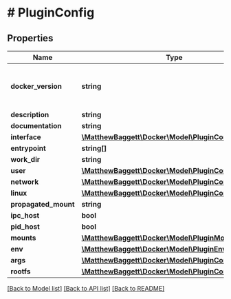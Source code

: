 # # PluginConfig

## Properties

Name | Type | Description | Notes
------------ | ------------- | ------------- | -------------
**docker_version** | **string** | Docker Version used to create the plugin | [optional]
**description** | **string** |  |
**documentation** | **string** |  |
**interface** | [**\MatthewBaggett\Docker\Model\PluginConfigInterface**](PluginConfigInterface.md) |  |
**entrypoint** | **string[]** |  |
**work_dir** | **string** |  |
**user** | [**\MatthewBaggett\Docker\Model\PluginConfigUser**](PluginConfigUser.md) |  | [optional]
**network** | [**\MatthewBaggett\Docker\Model\PluginConfigNetwork**](PluginConfigNetwork.md) |  |
**linux** | [**\MatthewBaggett\Docker\Model\PluginConfigLinux**](PluginConfigLinux.md) |  |
**propagated_mount** | **string** |  |
**ipc_host** | **bool** |  |
**pid_host** | **bool** |  |
**mounts** | [**\MatthewBaggett\Docker\Model\PluginMount[]**](PluginMount.md) |  |
**env** | [**\MatthewBaggett\Docker\Model\PluginEnv[]**](PluginEnv.md) |  |
**args** | [**\MatthewBaggett\Docker\Model\PluginConfigArgs**](PluginConfigArgs.md) |  |
**rootfs** | [**\MatthewBaggett\Docker\Model\PluginConfigRootfs**](PluginConfigRootfs.md) |  | [optional]

[[Back to Model list]](../../README.md#models) [[Back to API list]](../../README.md#endpoints) [[Back to README]](../../README.md)
